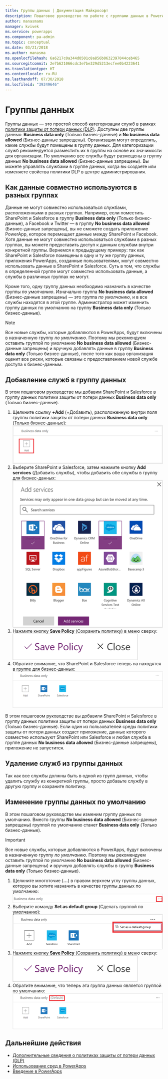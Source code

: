 ```yaml
---
title: Группы данных | Документация Майкрософт
description: Пошаговое руководство по работе с группами данных в PowerApps.
author: manasmams
manager: kvivek
ms.service: powerapps
ms.component: pa-admin
ms.topic: conceptual
ms.date: 03/21/2018
ms.author: manasma
ms.openlocfilehash: 6a6217c0a344d0501c8a856b0632397044ceb465
ms.sourcegitcommit: 2e7b621066cdc3e7be329d5213ecfee0b4223641
ms.translationtype: HT
ms.contentlocale: ru-RU
ms.lasthandoff: 07/30/2018
ms.locfileid: "39349646"
---
```

# <a name="data-groups"></a>Группы данных
Группы данных — это простой способ категоризации служб в рамках [политики защиты от потери данных (DLP)](prevent-data-loss.md). Доступны две группы данных: **Business data only** (Только бизнес-данные) и **No business data allowed** (Бизнес-данные запрещены). Организации могут определять, какие службы будут помещены в группу данных. Для категоризации служб рекомендуется разместить их в группы на основе их значимости для организации. По умолчанию все службы будут размещены в группу данных **No business data allowed** (Бизнес-данные запрещены). Вы можете управлять службами в группе данных, когда вы создаете или изменяете свойства политики DLP в центре администрирования.

## <a name="how-data-is-shared-between-data-groups"></a>Как данные совместно используются в разных группах
Данные не могут совместно использоваться службами, расположенными в разных группах. Например, если поместить SharePoint и Salesforce в группу **Business data only** (Только бизнес-данные), а Facebook и Twitter — в группу **No business data allowed** (Бизнес-данные запрещены), вы не сможете создать приложение PowerApp, которое перемещает данные между SharePoint и Facebook. Хотя данные не могут совместно использоваться службами в разных группах, вы можете предоставить доступ к данным службам внутри конкретной группы. Вернемся к предыдущему примеру: так как SharePoint и Salesforce помещены в одну и ту же группу данных, приложения PowerApps, созданные пользователями, могут совместно использовать данные в SharePoint и Salesforce. Суть в том, что службы в определенной группе могут совместно использовать данные, а службы в различных группах не могут.

Кроме того, одну группу данных необходимо назначить в качестве группы *по умолчанию*. Изначально группа **No business data allowed** (Бизнес-данные запрещены) — это группа *по умолчанию*, и в все службы находятся в этой группе. Администратор может изменить группу данных по умолчанию на группу **Business data only** (Только бизнес-данные). 

> [!NOTE]
> Все новые службы, которые добавляются в PowerApps, будут включены в назначенную группу *по умолчанию*. Поэтому мы рекомендуем оставить группой по умолчанию **No business data allowed** (Бизнес-данные запрещены) и вручную добавлять данные в группу **Business data only** (Только бизнес-данные), после того как ваша организация оценит все риски, которые связаны с предоставлением новой службе доступа к бизнес-данным.

## <a name="add-services-to-a-data-group"></a>Добавление служб в группу данных
В этом пошаговом руководстве мы добавим SharePoint и Salesforce в группу данных политики защиты от потери данных **Business data only** (Только бизнес-данные).

1. Щелкните ссылку **+Add** (+Добавить), расположенную внутри поля группы политики защиты от потери данных **Business data only** (Только бизнес-данные):    
   ![Изображение ссылки добавления](./media/introduction-to-data-groups/add-to-data-group-1.png)  
2. Выберите SharePoint и Salesforce, затем нажмите кнопку **Add services** (Добавить службы), чтобы добавить обе службы в группу для бизнес-данных:    
   ![Изображение кнопки добавления служб](./media/introduction-to-data-groups/add-to-data-group-2.png)  
3. Нажмите кнопку **Save Policy** (Сохранить политику) в меню сверху:  
   ![Сохранение политики](./media/introduction-to-data-groups/add-to-data-group-4.png)
4. Обратите внимание, что SharePoint и Salesforce теперь на находятся в группе для бизнес-данных:  
   ![Обновленная группа бизнес-данных](./media/introduction-to-data-groups/add-to-data-group-3.png)   

В этом пошаговом руководстве вы добавили SharePoint и Salesforce в группу данных политики защиты от потери данных **Business data only** (Только бизнес-данные). Если один из пользователей среды политики защиты от потери данных создаст приложение, данные которого совместно используют SharePoint или Salesforce и любая служба в группе данных **No business data allowed** (Бизнес-данные запрещены), приложение не запустится.

## <a name="remove-services-from-a-data-group"></a>Удаление служб из группы данных
Так как все службы должны быть в одной из групп данных, чтобы удалить службу из конкретной группы, просто добавьте службу в другую группу и сохраните политику.  

## <a name="change-the-default-data-group"></a>Изменение группы данных по умолчанию
В этом пошаговом руководстве мы изменим группу данных по умолчанию. Вместо группы **No business data allowed** (Бизнес-данные запрещены) группой по умолчанию станет **Business data only** (Только бизнес-данные).  

> [!IMPORTANT]
> Все новые службы, которые добавляются в PowerApps, будут включены в назначенную группу *по умолчанию*. Поэтому мы рекомендуем оставить группой по умолчанию **No business data allowed** (Бизнес-данные запрещены) и вручную добавлять службы в группу **Business data only** (Только бизнес-данные).

1. Щелкните многоточие (**...**) в правом верхнем углу группы данных, которую вы хотите назначить в качестве группы данных по умолчанию:    
   ![Изменение группы по умолчанию](./media/introduction-to-data-groups/default-data-group-0.png)  
2. Выберите команду **Set as default group** (Сделать группой по умолчанию):  
   ![Изменение группы по умолчанию](./media/introduction-to-data-groups/default-data-group-1.png)   
3. Нажмите кнопку **Save Policy** (Сохранить политику) в меню сверху:  
   ![Изменение группы по умолчанию](./media/introduction-to-data-groups/add-to-data-group-4.png)
4. Обратите внимание, что теперь эта группа данных является группой по умолчанию:  
   ![Изменение группы по умолчанию](./media/introduction-to-data-groups/default-data-group-2.png)   

## <a name="next-steps"></a>Дальнейшие действия
* [Дополнительные сведения о политиках защиты от потери данных (DLP)](prevent-data-loss.md)
* [Использование сред в PowerApps](environments-overview.md)
* [Введение в PowerApps](../maker/canvas-apps/getting-started.md)
